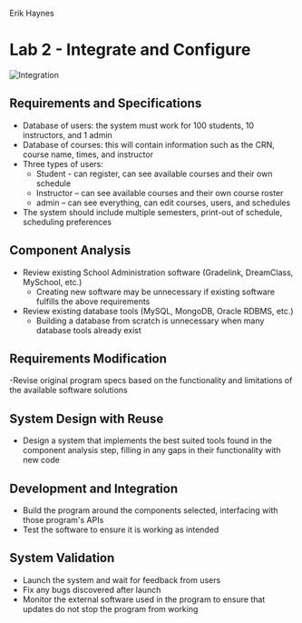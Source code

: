 Erik Haynes
# Lab 2 - Integrate and Configure
![Integration](https://i.imgur.com/9nJnb6o.png)
## Requirements and Specifications
 - Database of users: the system must work for 100 students, 10 instructors, and 1 admin
 - Database of courses: this will contain information such as the CRN, course name, times, and instructor
 - Three types of users:
	- Student -  can register, can see available courses and their own schedule
	- Instructor – can see available courses and their own course roster
	- admin – can see everything, can edit courses, users, and schedules
 - The system should include multiple semesters, print-out of schedule, scheduling preferences
## Component Analysis
- Review existing School Administration software (Gradelink, DreamClass, MySchool, etc.)
	- Creating new software may be unnecessary if existing software fulfills the above requirements 
- Review existing database tools (MySQL, MongoDB, Oracle RDBMS, etc.)
	- Building a database from scratch is unnecessary when many database tools already exist
## Requirements Modification
-Revise original program specs based on the functionality and limitations of the available software solutions
## System Design with Reuse
- Design a system that implements the best suited tools found in the component analysis step, filling in any gaps in their functionality with new code
## Development and Integration
- Build the program around the components selected, interfacing with those program's APIs
- Test the software to ensure it is working as intended 
## System Validation
- Launch the system and wait for feedback from users
- Fix any bugs discovered after launch
- Monitor the external software used in the program to ensure that updates do not stop the program from working
 
